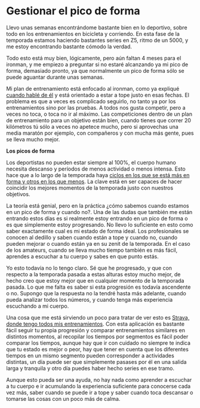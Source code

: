 # Gestionar el pico de forma

Llevo unas semanas encontrándome bastante bien en lo deportivo, sobre todo en los entrenamientos en bicicleta y corriendo. En esta fase de la temporada estamos haciendo bastantes series en Z5, ritmo de un 5000, y me estoy encontrando bastante cómodo la verdad. 

Todo esto está muy bien, lógicamente, pero aún faltan 4 meses para el ironman, y me empiezo a preguntar si no estaré alcanzando ya mi pico de forma, demasiado pronto, ya que normalmente un pico de forma sólo se puede aguantar durante unas semanas.

Mi plan de entrenamiento está enfocado al ironman, como ya expliqué [cuando hablé de él](http://psanxiao.com/planificacion-de-la-temporada-en-modo-resumido) y está orientado a estar a tope justo en esas fechas. El problema es que a veces es complicado seguirlo, no tanto ya por los entrenamientos sino por las pruebas. A todos nos gusta competir, pero a veces no toca, o toca no ir al máximo. Las competiciones dentro de un plan de entrenamiento para un objetivo están bien, cuando tienes que correr 20 kilómetros tú sólo a veces no apetece mucho, pero si aprovechas una media maratón por ejemplo, con compañeros y con mucha más gente, pues se lleva mucho mejor.

**Los picos de forma**

Los deportistas no pueden estar siempre al 100%, el cuerpo humano necesita descanso y períodos de menos actividad o menos intensa. Esto hace que a lo largo de la temporada haya [ciclos en los que se está más en forma y otros en los que menos](http://triatletasenred.com/colaboradores/picos-de-forma/). La clave está en ser capaces de hacer coincidir los mejores momentos de la temporada justo con nuestros objetivos.

La teoría está genial, pero en la práctica ¿cómo sabemos cuando estamos en un pico de forma y cuando no?. Una de las dudas que también me están entrando estos días es si realmente estoy entrando en un pico de forma o es que simplemente estoy progresando. No llevo lo suficiente en esto como saber exactamente cual es mi estado de forma ideal. Los profesionales se conocen al dedillo y saben cuando están a tope y cuando no, cuando pueden mejorar o cuando están ya en su zenit de la temporada. En el caso de los amateurs, cuando se lleva mucho tiempo también es más fácil, aprendes a escuchar a tu cuerpo y sabes en que punto estás.

Yo esto todavía no lo tengo claro. Sé que he progresado, y que con respecto a la temporada pasada a estas alturas estoy mucho mejor, de hecho creo que estoy mejor que en cualquier momento de la temporada pasada. Lo que me falta es saber si esta progresión es todavía ascendente o no. Supongo que la respuesta no la tendré hasta más adelante, cuando pueda analizar todos los números, y cuando tenga más experiencia escuchando a mi cuerpo.

Una cosa que me está sirviendo un poco para tratar de ver esto es [Strava, donde tengo todos mis entrenamientos](https://www.strava.com/athletes/11781864/badge). Con esta aplicación es bastante fácil seguir tu propia progresión y comparar entrenamientos similares en distintos momentos, al recopilar los tiempos por segmentos es fácil poder comparar los tiempos, aunque hay que ir con cuidado no siempre te indica que tu estado es mejor o peor, hay que tener en cuenta que los diferentes tiempos en un mismo segmento pueden corresponder a actividades distintas, un día puede ser que simplemente pasases por él en una salida larga y tranquila y otro día puedes haber hecho series en ese tramo.

Aunque esto pueda ser una ayuda, no hay nada como aprender a escuchar a tu cuerpo e ir acumulando la experiencia suficiente para conocerse cada vez más, saber cuando se puede ir a tope y saber cuando toca descansar o tomarse las cosas con un poco más de calma.